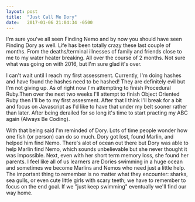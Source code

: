 ```yaml
---
layout: post
title:  "Just Call Me Dory"
date:   2017-01-06 21:04:34 -0500
---
```



I'm sure you've all seen Finding Nemo and by now you should have seen Finding Dory as well. Life has been totally crazy these last couple of months. From the deaths/terminal illnesses of family and friends close to me to my water heater breaking. All over the course of 2 months. Not sure what was going on with 2016, but I'm sure glad it's over.

I can't wait until I reach my first assessment. Currently, I'm doing hashes and have found the hashes need to be hashed! They are definitely evil but I'm not giving up. As of right now I'm attempting to finish Procedural Ruby.Then over the next two weeks I'll attempt to finish Object Oriented Ruby then I'll be to my first assesment. After that I think I'll break for a bit and focus on Javascript as I'd like to have that under my belt sooner rather than later. After being derailed for so long it's time to start practing my ABC again (Always Be Coding).

With that being said I'm reminded of Dory. Lots of time people wonder how one fish (or person) can do so much. Dory got lost, found Marlin, and helped him find Nemo. There's alot of ocean out there but Dory was able to help Marlin find Nemo, which sounds unbelievable but she never thought it was impossible. Next, even with her short term memory loss, she found her parents. I feel like all of us learners are Dories swimming in a huge ocean and sometimes we become Marlins and Nemos who need just a little help. The important thing to remember is no matter what they encounter: sharks, sea gulls, or even cute little girls with scary teeth; we have to remember to focus on the end goal. If we "just keep swimming" eventually we'll find our way home.

